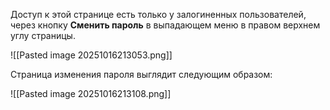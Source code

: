 Доступ к этой странице есть только у залогиненных пользователей, через кнопку **Сменить пароль** в выпадающем меню в правом верхнем углу страницы.

![[Pasted image 20251016213053.png]]

Страница изменения пароля выглядит следующим образом:

![[Pasted image 20251016213108.png]]
